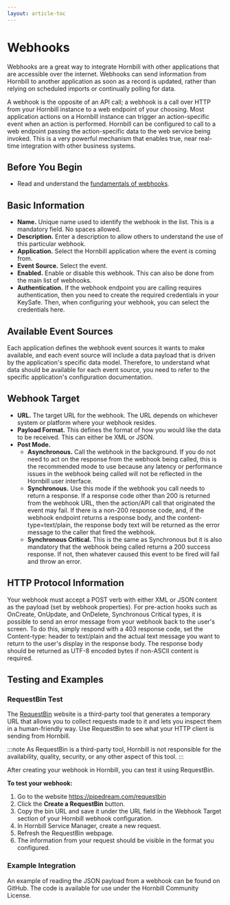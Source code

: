 ```yaml
---
layout: article-toc
---
```

# Webhooks
Webhooks are a great way to integrate Hornbill with other applications that are accessible over the internet. Webhooks can send information from Hornbill to another application as soon as a record is updated, rather than relying on scheduled imports or continually polling for data.

A webhook is the opposite of an API call; a webhook is a call over HTTP from your Hornbill instance to a web endpoint of your choosing. Most application actions on a Hornbill instance can trigger an action-specific event when an action is performed. Hornbill can be configured to call to a web endpoint passing the action-specific data to the web service being invoked. This is a very powerful mechanism that enables true, near real-time integration with other business systems.

## Before You Begin
* Read and understand the [fundamentals of webhooks](/esp-fundamentals/core-capabilities/integration/web-hooks).

## Basic Information
* **Name.** Unique name used to identify the webhook in the list. This is a mandatory field. No spaces allowed.
* **Description.** Enter a description to allow others to understand the use of this particular webhook.
* **Application.** Select the Hornbill application where the event is coming from.
* **Event Source.** Select the event.
* **Enabled.** Enable or disable this webhook. This can also be done from the main list of webhooks.
* **Authentication.** If the webhook endpoint you are calling requires authentication, then you need to create the required credentials in your KeySafe. Then, when configuring your webhook, you can select the credentials here. 

## Available Event Sources
Each application defines the webhook event sources it wants to make available, and each event source will include a data payload that is driven by the application's specific data model.  Therefore, to understand what data should be available for each event source, you need to refer to the specific application's configuration documentation. 

## Webhook Target
* **URL.** The target URL for the webhook. The URL depends on whichever system or platform where your webhook resides. 
* **Payload Format.** This defines the format of how you would like the data to be received. This can either be XML or JSON.
* **Post Mode.**
    * **Asynchronous.** Call the webhook in the background.  If you do not need to act on the response from the webhook being called, this is the recommended mode to use because any latency or performance issues in the webhook being called will not be reflected in the Hornbill user interface. 
    * **Synchronous.** Use this mode if the webhook you call needs to return a response. If a response code other than 200 is returned from the webhook URL, then the action/API call that originated the event may fail.  If there is a non-200 response code, and, if the webhook endpoint returns a response body, and the content-type=text/plain, the response body text will be returned as the error message to the caller that fired the webhook. 
    * **Synchronous Critical.** This is the same as Synchronous but it is also mandatory that the webhook being called returns a 200 success response.  If not, then whatever caused this event to be fired will fail and throw an error. 

## HTTP Protocol Information
Your webhook must accept a POST verb with either XML or JSON content as the payload (set by webhook properties). For pre-action hooks such as OnCreate, OnUpdate, and OnDelete, Synchronous Critical types, it is possible to send an error message from your webhook back to the user's screen. To do this, simply respond with a 403 response code, set the Content-type: header to text/plain and the actual text message you want to return to the user's display in the response body. The response body should be returned as UTF-8 encoded bytes if non-ASCII content is required.

## Testing and Examples
### RequestBin Test
The [RequestBin](https://pipedream.com/requestbin) website is a third-party tool that generates a temporary URL that allows you to collect requests made to it and lets you inspect them in a human-friendly way. Use RequestBin to see what your HTTP client is sending from Hornbill.

:::note
As RequestBin is a third-party tool, Hornbill is not responsible for the availability, quality, security, or any other aspect of this tool.
:::

After creating your webhook in Hornbill, you can test it using RequestBin.

**To test your webhook:**
1. Go to the website https://pipedream.com/requestbin
1. Click the **Create a RequestBin** button.
1. Copy the bin URL and save it under the URL field in the Webhook Target section of your Hornbill webhook configuration.
1. In Hornbill Service Manager, create a new request.
1. Refresh the RequestBin webpage.
1. The information from your request should be visible in the format you configured.

### Example Integration
An example of reading the JSON payload from a webhook can be found on GitHub. The code is available for use under the Hornbill Community License.

<!-- References>
<!-- https://wiki.hornbill.com/index.php?title=Webhooks>

<!-- To Do>
<!-- Links to github for example>